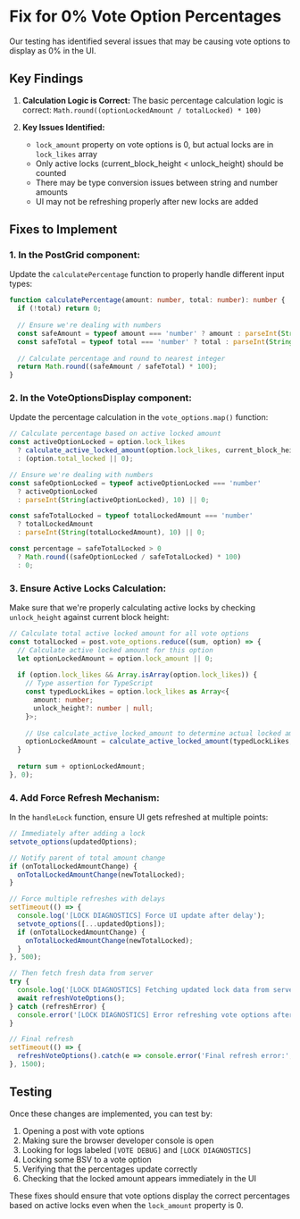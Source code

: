 # Fix for 0% Vote Option Percentages

Our testing has identified several issues that may be causing vote options to display as 0% in the UI.

## Key Findings

1. **Calculation Logic is Correct:** The basic percentage calculation logic is correct: `Math.round((optionLockedAmount / totalLocked) * 100)`

2. **Key Issues Identified:**
   - `lock_amount` property on vote options is 0, but actual locks are in `lock_likes` array
   - Only active locks (current_block_height < unlock_height) should be counted
   - There may be type conversion issues between string and number amounts
   - UI may not be refreshing properly after new locks are added

## Fixes to Implement

### 1. In the PostGrid component:

Update the `calculatePercentage` function to properly handle different input types:

```typescript
function calculatePercentage(amount: number, total: number): number {
  if (!total) return 0;
  
  // Ensure we're dealing with numbers
  const safeAmount = typeof amount === 'number' ? amount : parseInt(String(amount), 10) || 0;
  const safeTotal = typeof total === 'number' ? total : parseInt(String(total), 10) || 0;
  
  // Calculate percentage and round to nearest integer
  return Math.round((safeAmount / safeTotal) * 100);
}
```

### 2. In the VoteOptionsDisplay component:

Update the percentage calculation in the `vote_options.map()` function:

```typescript
// Calculate percentage based on active locked amount
const activeOptionLocked = option.lock_likes 
  ? calculate_active_locked_amount(option.lock_likes, current_block_height)
  : (option.total_locked || 0);

// Ensure we're dealing with numbers
const safeOptionLocked = typeof activeOptionLocked === 'number' 
  ? activeOptionLocked 
  : parseInt(String(activeOptionLocked), 10) || 0;

const safeTotalLocked = typeof totalLockedAmount === 'number'
  ? totalLockedAmount
  : parseInt(String(totalLockedAmount), 10) || 0;

const percentage = safeTotalLocked > 0 
  ? Math.round((safeOptionLocked / safeTotalLocked) * 100) 
  : 0;
```

### 3. Ensure Active Locks Calculation:

Make sure that we're properly calculating active locks by checking `unlock_height` against current block height:

```typescript
// Calculate total active locked amount for all vote options
const totalLocked = post.vote_options.reduce((sum, option) => {
  // Calculate active locked amount for this option
  let optionLockedAmount = option.lock_amount || 0;
  
  if (option.lock_likes && Array.isArray(option.lock_likes)) {
    // Type assertion for TypeScript
    const typedLockLikes = option.lock_likes as Array<{
      amount: number;
      unlock_height?: number | null;
    }>;
    
    // Use calculate_active_locked_amount to determine actual locked amount
    optionLockedAmount = calculate_active_locked_amount(typedLockLikes, currentBlockHeight);
  }
  
  return sum + optionLockedAmount;
}, 0);
```

### 4. Add Force Refresh Mechanism:

In the `handleLock` function, ensure UI gets refreshed at multiple points:

```typescript
// Immediately after adding a lock
setvote_options(updatedOptions);

// Notify parent of total amount change
if (onTotalLockedAmountChange) {
  onTotalLockedAmountChange(newTotalLocked);
}

// Force multiple refreshes with delays
setTimeout(() => {
  console.log('[LOCK DIAGNOSTICS] Force UI update after delay');
  setvote_options([...updatedOptions]);
  if (onTotalLockedAmountChange) {
    onTotalLockedAmountChange(newTotalLocked);
  }
}, 500);

// Then fetch fresh data from server
try {
  console.log('[LOCK DIAGNOSTICS] Fetching updated lock data from server');
  await refreshVoteOptions();
} catch (refreshError) {
  console.error('[LOCK DIAGNOSTICS] Error refreshing vote options after lock:', refreshError);
}

// Final refresh
setTimeout(() => {
  refreshVoteOptions().catch(e => console.error('Final refresh error:', e));
}, 1500);
```

## Testing

Once these changes are implemented, you can test by:

1. Opening a post with vote options
2. Making sure the browser developer console is open
3. Looking for logs labeled `[VOTE DEBUG]` and `[LOCK DIAGNOSTICS]`
4. Locking some BSV to a vote option
5. Verifying that the percentages update correctly
6. Checking that the locked amount appears immediately in the UI

These fixes should ensure that vote options display the correct percentages based on active locks even when the `lock_amount` property is 0. 